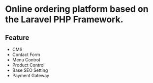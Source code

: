 # Online ordering platform based on the Laravel PHP Framework.

## Feature

- CMS
- Contact Form
- Menu Control
- Product Control
- Base SEO Setting
- Payment Gateway
